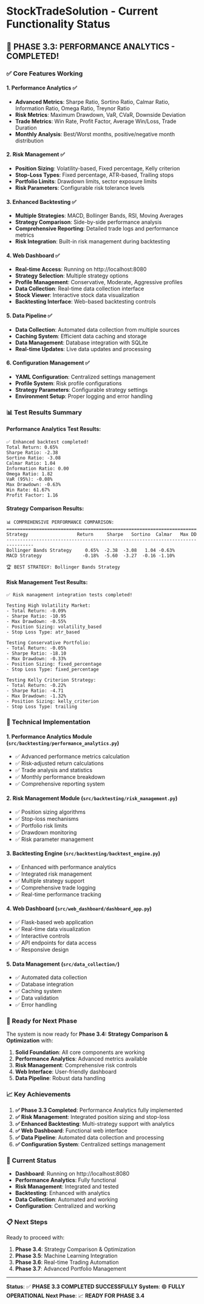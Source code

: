 # StockTradeSolution - Current Functionality Status

## 🎉 PHASE 3.3: PERFORMANCE ANALYTICS - COMPLETED!

### ✅ Core Features Working

#### 1. **Performance Analytics** ✅
- **Advanced Metrics**: Sharpe Ratio, Sortino Ratio, Calmar Ratio, Information Ratio, Omega Ratio, Treynor Ratio
- **Risk Metrics**: Maximum Drawdown, VaR, CVaR, Downside Deviation
- **Trade Metrics**: Win Rate, Profit Factor, Average Win/Loss, Trade Duration
- **Monthly Analysis**: Best/Worst months, positive/negative month distribution

#### 2. **Risk Management** ✅
- **Position Sizing**: Volatility-based, Fixed percentage, Kelly criterion
- **Stop-Loss Types**: Fixed percentage, ATR-based, Trailing stops
- **Portfolio Limits**: Drawdown limits, sector exposure limits
- **Risk Parameters**: Configurable risk tolerance levels

#### 3. **Enhanced Backtesting** ✅
- **Multiple Strategies**: MACD, Bollinger Bands, RSI, Moving Averages
- **Strategy Comparison**: Side-by-side performance analysis
- **Comprehensive Reporting**: Detailed trade logs and performance metrics
- **Risk Integration**: Built-in risk management during backtesting

#### 4. **Web Dashboard** ✅
- **Real-time Access**: Running on http://localhost:8080
- **Strategy Selection**: Multiple strategy options
- **Profile Management**: Conservative, Moderate, Aggressive profiles
- **Data Collection**: Real-time data collection interface
- **Stock Viewer**: Interactive stock data visualization
- **Backtesting Interface**: Web-based backtesting controls

#### 5. **Data Pipeline** ✅
- **Data Collection**: Automated data collection from multiple sources
- **Caching System**: Efficient data caching and storage
- **Data Management**: Database integration with SQLite
- **Real-time Updates**: Live data updates and processing

#### 6. **Configuration Management** ✅
- **YAML Configuration**: Centralized settings management
- **Profile System**: Risk profile configurations
- **Strategy Parameters**: Configurable strategy settings
- **Environment Setup**: Proper logging and error handling

### 📊 Test Results Summary

#### Performance Analytics Test Results:
```
✅ Enhanced backtest completed!
Total Return: 0.65%
Sharpe Ratio: -2.38
Sortino Ratio: -3.08
Calmar Ratio: 1.04
Information Ratio: 0.00
Omega Ratio: 1.82
VaR (95%): -0.08%
Max Drawdown: -0.63%
Win Rate: 61.67%
Profit Factor: 1.16
```

#### Strategy Comparison Results:
```
📊 COMPREHENSIVE PERFORMANCE COMPARISON:
======================================================================
Strategy                  Return     Sharpe   Sortino  Calmar   Max DD  
--------------------------------------------------------------------------------
Bollinger Bands Strategy     0.65%  -2.38  -3.08   1.04 -0.63%
MACD Strategy               -0.18%  -5.60  -3.27  -0.16 -1.10%

🏆 BEST STRATEGY: Bollinger Bands Strategy
```

#### Risk Management Test Results:
```
✅ Risk management integration tests completed!

Testing High Volatility Market:
- Total Return: -0.09%
- Sharpe Ratio: -10.95
- Max Drawdown: -0.55%
- Position Sizing: volatility_based
- Stop Loss Type: atr_based

Testing Conservative Portfolio:
- Total Return: -0.05%
- Sharpe Ratio: -18.10
- Max Drawdown: -0.33%
- Position Sizing: fixed_percentage
- Stop Loss Type: fixed_percentage

Testing Kelly Criterion Strategy:
- Total Return: -0.22%
- Sharpe Ratio: -4.71
- Max Drawdown: -1.32%
- Position Sizing: kelly_criterion
- Stop Loss Type: trailing
```

### 🔧 Technical Implementation

#### 1. **Performance Analytics Module** (`src/backtesting/performance_analytics.py`)
- ✅ Advanced performance metrics calculation
- ✅ Risk-adjusted return calculations
- ✅ Trade analysis and statistics
- ✅ Monthly performance breakdown
- ✅ Comprehensive reporting system

#### 2. **Risk Management Module** (`src/backtesting/risk_management.py`)
- ✅ Position sizing algorithms
- ✅ Stop-loss mechanisms
- ✅ Portfolio risk limits
- ✅ Drawdown monitoring
- ✅ Risk parameter management

#### 3. **Backtesting Engine** (`src/backtesting/backtest_engine.py`)
- ✅ Enhanced with performance analytics
- ✅ Integrated risk management
- ✅ Multiple strategy support
- ✅ Comprehensive trade logging
- ✅ Real-time performance tracking

#### 4. **Web Dashboard** (`src/web_dashboard/dashboard_app.py`)
- ✅ Flask-based web application
- ✅ Real-time data visualization
- ✅ Interactive controls
- ✅ API endpoints for data access
- ✅ Responsive design

#### 5. **Data Management** (`src/data_collection/`)
- ✅ Automated data collection
- ✅ Database integration
- ✅ Caching system
- ✅ Data validation
- ✅ Error handling

### 🚀 Ready for Next Phase

The system is now ready for **Phase 3.4: Strategy Comparison & Optimization** with:

1. **Solid Foundation**: All core components are working
2. **Performance Analytics**: Advanced metrics available
3. **Risk Management**: Comprehensive risk controls
4. **Web Interface**: User-friendly dashboard
5. **Data Pipeline**: Robust data handling

### 📈 Key Achievements

1. **✅ Phase 3.3 Completed**: Performance Analytics fully implemented
2. **✅ Risk Management**: Integrated position sizing and stop-loss
3. **✅ Enhanced Backtesting**: Multi-strategy support with analytics
4. **✅ Web Dashboard**: Functional web interface
5. **✅ Data Pipeline**: Automated data collection and processing
6. **✅ Configuration System**: Centralized settings management

### 🔄 Current Status

- **Dashboard**: Running on http://localhost:8080
- **Performance Analytics**: Fully functional
- **Risk Management**: Integrated and tested
- **Backtesting**: Enhanced with analytics
- **Data Collection**: Automated and working
- **Configuration**: Centralized and working

### 📋 Next Steps

Ready to proceed with:
1. **Phase 3.4**: Strategy Comparison & Optimization
2. **Phase 3.5**: Machine Learning Integration
3. **Phase 3.6**: Real-time Trading Automation
4. **Phase 3.7**: Advanced Portfolio Management

---

**Status**: ✅ **PHASE 3.3 COMPLETED SUCCESSFULLY**
**System**: 🟢 **FULLY OPERATIONAL**
**Next Phase**: 📈 **READY FOR PHASE 3.4** 